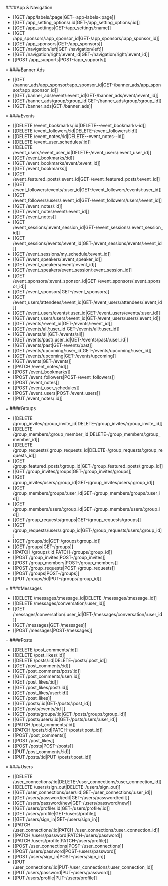 <!-- --- title: List of all routes -->

####App & Navigation
* [[GET /app/labels/:page|GET--app-labels-:page]]
* [[GET /app_setting_options/:id|GET-&#47;app_setting_options&#47;:id]]
* [[GET /app_settings|GET-&#47;app_settings&#47;:name]]
* [[GET /app_sponsors/:app_sponsor_id|GET-&#47;app_sponsors&#47;:app_sponsor_id]]
* [[GET /app_sponsors|GET-&#47;app_sponsors]]
* [[GET /navigation/left|GET-&#47;navigation&#47;left]]
* [[GET /navigation/right/:event_id|GET-&#47;navigation&#47;right&#47;:event_id]]
* [[POST /app_supports|POST-&#47;app_supports]]

=
####Banner Ads
* [[GET /banner_ads/app_sponsor/:app_sponsor_id|GET-&#47;banner_ads&#47;app_sponsor&#47;:app_sponsor_id]]
* [[GET /banner_ads/event/:event_id|GET-&#47;banner_ads&#47;event&#47;:event_id]]
* [[GET /banner_ads/group/:group_id|GET-&#47;banner_ads&#47;group&#47;:group_id]]
* [[GET /banner_ads|GET-&#47;banner_ads]]

=
####Events
* [[DELETE /event_bookmarks/:id|DELETE--event_bookmarks-id]]
* [[DELETE /event_followers/:id|DELETE-&#47;event_followers&#47;:id]]
* [[DELETE /event_notes/:id|DELETE--event_notes--id]]
* [[DELETE /event_user_schedules/:id]]
* [[DELETE /event_users/:event_user_id|DELETE-&#47;event_users&#47;:event_user_id]]
* [[GET /event_bookmarks/:id]]
* [[GET /event_bookmarks/event/:event_id]]
* [[GET /event_bookmarks]]
* [[GET /event_featured_posts/:event_id|GET-&#47;event_featured_posts&#47;:event_id]]
* [[GET /event_followers/events/:user_id|GET-&#47;event_followers&#47;events&#47;:user_id]]
* [[GET /event_followers/users/:event_id|GET-&#47;event_followers&#47;users&#47;:event_id]]
* [[GET /event_notes/:id]]
* [[GET /event_notes/event/:event_id]]
* [[GET /event_notes]]
* [[GET /event_sessions/:event_session_id|GET-&#47;event_sessions&#47;:event_session_id]]
* [[GET /event_sessions/events/:event_id|GET-&#47;event_sessions&#47;events&#47;:event_id]]
* [[GET /event_sessions/my_schedule/:event_id]]
* [[GET /event_speakers/:event_speaker_id]]
* [[GET /event_speakers/event/:event_id]]
* [[GET /event_speakers/event_session/:event_session_id]]
* [[GET /event_sponsors/:event_sponsor_id|GET-&#47;event_sponsors&#47;:event_sponsor_id]]
* [[GET /event_sponsors|GET-&#47;event_sponsors]]
* [[GET /event_users/attendees/:event_id|GET-&#47;event_users&#47;attendees&#47;:event_id]]
* [[GET /event_users/events/:user_id|GET-&#47;event_users&#47;events&#47;:user_id]]
* [[GET /event_users/users/:event_id|GET-&#47;event_users&#47;users&#47;:event_id]]
* [[GET /events/:event_id|GET-&#47;events&#47;:event_id]]
* [[GET /events/all/:user_id|GET-&#47;events&#47;all&#47;:user_id]]
* [[GET /events/all|GET-&#47;events&#47;all]]
* [[GET /events/past/:user_id|GET-&#47;events&#47;past&#47;:user_id]]
* [[GET /events/past|GET-&#47;events&#47;past]]
* [[GET /events/upcoming/:user_id|GET-&#47;events&#47;upcoming&#47;:user_id]]
* [[GET /events/upcoming|GET-&#47;events&#47;upcoming]]
* [[GET /events|GET-&#47;events]]
* [[PATCH /event_notes/:id]]
* [[POST /event_bookmarks]]
* [[POST /event_followers|POST-&#47;event_followers]]
* [[POST /event_notes]]
* [[POST /event_user_schedules]]
* [[POST /event_users|POST-&#47;event_users]]
* [[PUT /event_notes/:id]]

=
####Groups
* [[DELETE /group_invites/:group_invite_id|DELETE-&#47;group_invites&#47;:group_invite_id]]
* [[DELETE /group_members/:group_member_id|DELETE-&#47;group_members&#47;:group_member_id]]
* [[DELETE /group_requests/:group_requests_id|DELETE-&#47;group_requests&#47;:group_requests_id]]
* [[GET /group_featured_posts/:group_id|GET-&#47;group_featured_posts&#47;:group_id]]
* [[GET /group_invites/groups|GET-&#47;group_invites&#47;groups]]
* [[GET /group_invites/users/:group_id|GET-&#47;group_invites&#47;users&#47;:group_id]]
* [[GET /group_members/groups/:user_id|GET-&#47;group_members&#47;groups&#47;:user_id]]
* [[GET /group_members/users/:group_id|GET-&#47;group_members&#47;users&#47;:group_id]]
* [[GET /group_requests/groups|GET-&#47;group_requests&#47;groups]]
* [[GET /group_requests/users/:group_id|GET-&#47;group_requests&#47;users&#47;:group_id]]
* [[GET /groups/:id|GET-&#47;groups&#47;:group_id]]
* [[GET /groups|GET-&#47;groups]]
* [[PATCH /groups/:id|PATCH-&#47;groups&#47;:group_id]]
* [[POST /group_invites|POST-&#47;group_invites]]
* [[POST /group_members|POST-&#47;group_members]]
* [[POST /group_requests|POST-&#47;group_requests]]
* [[POST /groups|POST-&#47;groups]]
* [[PUT /groups/:id|PUT-&#47;groups&#47;:group_id]]

=
####Messages
* [[DELETE /messages/:message_id|DELETE-&#47;messages&#47;:message_id]]
* [[DELETE /messages/conversation/:user_id]]
* [[GET /messages/conversation/:user_id|GET-&#47;messages&#47;conversation&#47;:user_id]]
* [[GET /messages|GET-&#47;messages]]
* [[POST /messages|POST-&#47;messages]]

=
####Posts
* [[DELETE /post_comments/:id]]
* [[DELETE /post_likes/:id]]
* [[DELETE /posts/:id|DELETE-&#47;posts&#47;:post_id]]
* [[GET /post_comments/:id]]
* [[GET /post_comments/post/:id]]
* [[GET /post_comments/user/:id]]
* [[GET /post_likes/:id]]
* [[GET /post_likes/post/:id]]
* [[GET /post_likes/user/:id]]
* [[GET /post_likes]]
* [[GET /posts/:id|GET-&#47;posts&#47;:post_id]]
* [[GET /posts/events/:id ]]
* [[GET /posts/groups/:id|GET-&#47;posts&#47;groups&#47;:group_id]]
* [[GET /posts/users/:id|GET-&#47;posts&#47;users&#47;:user_id]]
* [[PATCH /post_comments/:id]]
* [[PATCH /posts/:id|PATCH-&#47;posts&#47;:post_id]]
* [[POST /post_comments]]
* [[POST /post_likes]]
* [[POST /posts|POST-&#47;posts]]
* [[PUT /post_comments/:id]]
* [[PUT /posts/:id|PUT-&#47;posts&#47;:post_id]]

=
####Users
* [[DELETE /user_connections/:id|DELETE-&#47;user_connections&#47;:user_connection_id]]
* [[DELETE /users/sign_out|DELETE-&#47;users&#47;sign_out]]
* [[GET /user_connections/user/:id|GET-&#47;user_connections&#47;:user_id]]
* [[GET /users/password/edit|GET-&#47;users&#47;password&#47;edit]]
* [[GET /users/password/new|GET-&#47;users&#47;password&#47;new]]
* [[GET /users/profile/:id|GET-&#47;users&#47;profile&#47;:id]]
* [[GET /users/profile|GET-&#47;users&#47;profile]]
* [[GET /users/sign_in|GET-&#47;users&#47;sign_in]]
* [[PATCH /user_connections/:id|PATCH-&#47;user_connections&#47;:user_connection_id]]
* [[PATCH /users/password|PATCH-&#47;users&#47;password]]
* [[PATCH /users/profile|PATCH-&#47;users&#47;profile]]
* [[POST /user_connections|POST-&#47;user_connections]]
* [[POST /users/password|POST-&#47;users&#47;password]]
* [[POST /users/sign_in|POST-&#47;users&#47;sign_in]]
* [[PUT /user_connections/:id|PUT-&#47;user_connections&#47;:user_connection_id]]
* [[PUT /users/password|PUT-&#47;users&#47;password]]
* [[PUT /users/profile|PUT-&#47;users&#47;profile]]